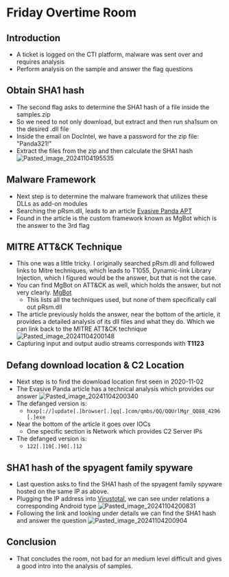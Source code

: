 # Friday Overtime Room
## Introduction
- A ticket is logged on the CTI platform, malware was sent over and requires analysis
- Perform analysis on the sample and answer the flag questions

## Obtain SHA1 hash
- The second flag asks to determine the SHA1 hash of a file inside the samples.zip
- So we need to not only download, but extract and then run sha1sum on the desired .dll file
- Inside the email on DocIntel, we have a password for the zip file: "Panda321!"
- Extract the files from the zip and then calculate the SHA1 hash
![Pasted_image_20241104195535](//assets/Pasted_image_20241104195535.webp)
## Malware Framework
- Next step is to determine the malware framework that utilizes these DLLs as add-on modules
- Searching the pRsm.dll, leads to an article [Evasive Panda APT](https://www.welivesecurity.com/2023/04/26/evasive-panda-apt-group-malware-updates-popular-chinese-software/)
- Found in the article is the custom framework known as MgBot which is the answer to the 3rd flag
## MITRE ATT&CK Technique
- This one was a little tricky. I originally searched pRsm.dll and followed links to Mitre techniques, which leads to T1055, Dynamic-link Library Injection, which I figured would be the answer, but that is not the case.
- You can find MgBot on ATT&CK as well, which holds the answer, but not very clearly. [MgBot](https://attack.mitre.org/software/S1146/)
	- This lists all the techniques used, but none of them specifically call out pRsm.dll
- The article previously holds the answer, near the bottom of the article, it provides a detailed analysis of its dll files and what they do. Which we can link back to the MITRE ATT&CK technique
![Pasted_image_20241104200148](//assets/Pasted_image_20241104200148.webp)
- Capturing input and output audio streams corresponds with **T1123**
## Defang download location & C2 Location
- Next step is to find the download location first seen in 2020-11-02
- The Evasive Panda article has a technical analysis which provides our answer
![Pasted_image_20241104200340](//assets/Pasted_image_20241104200340.webp)
- The defanged version is: 
	- `hxxp[://]update[.]browser[.]qq[.]com/qmbs/QQ/QQUrlMgr_QQ88_4296[.]exe`
- Near the bottom of the article it goes over IOCs
	- One specific section is Network which provides C2 Server IPs
- The defanged version is:
	- `122[.]10[.]90[.]12`
## SHA1 hash of the spyagent family spyware
- Last question asks to find the SHA1 hash of the spyagent family spyware hosted on the same IP as above.
- Plugging the IP address into [Virustotal](https://www.virustotal.com/gui/ip-address/122.10.90.12/relations), we can see under relations a corresponding Android type
![Pasted_image_20241104200831](//assets/Pasted_image_20241104200831.webp)
- Following the link and looking under details we can find the SHA1 hash and answer the question
![Pasted_image_20241104200904](//assets/Pasted_image_20241104200904.webp)
## Conclusion
- That concludes the room, not bad for an medium level difficult and gives a good intro into the analysis of samples.
